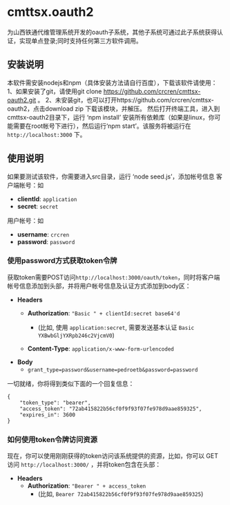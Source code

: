 # cmttsx.oauth2

  为山西铁通代维管理系统开发的oauth子系统，其他子系统可通过此子系统获得认证，实现单点登录;同时支持任何第三方软件调用。

## 安装说明

本软件需安装nodejs和npm（具体安装方法请自行百度），下载该软件请使用：
1、如果安装了git，请使用git clone https://github.com/crcren/cmttsx-oauth2.git 。
2、未安装git，也可以打开https://github.com/crcren/cmttsx-oauth2，点击download zip 下载该模块，并解压。
然后打开终端工具，进入到cmttsx-oauth2目录下，运行 ‘npm install’ 安装所有依赖库（如果是linux，你可能需要在root帐号下进行），然后运行‘npm start’。该服务将被运行在 `http://localhost:3000` 下。

## 使用说明

如果要测试该软件，你需要进入src目录，运行 ‘node seed.js’，添加帐号信息
客户端帐号：如

* **clientId**: `application`
* **secret**: `secret`

用户帐号：如

* **username**: `crcren`
* **password**: `password`

### 使用password方式获取token令牌

获取token需要POST访问`http://localhost:3000/oauth/token`，同时将客户端帐号信息添加到头部，并将用户帐号信息及认证方式添加到body区：

* **Headers**
    * **Authorization**: `"Basic " + clientId:secret base64'd`
        * (比如, 使用 `application:secret`, 需要发送基本认证 `Basic YXBwbGljYXRpb246c2VjcmV0`)

    * **Content-Type**: `application/x-www-form-urlencoded`
* **Body**
    * `grant_type=password&username=pedroetb&password=password`

一切就绪，你将得到类似下面的一个回复信息：

```
{
    "token_type": "bearer",
    "access_token": "72ab415822b56cf0f9f93f07fe978d9aae859325",
    "expires_in": 3600
}
```

### 如何使用token令牌访问资源

现在，你可以使用刚刚获得的token访问该系统提供的资源，比如，你可以 GET 访问 `http://localhost:3000/` ，并将token包含在头部：

* **Headers**
    * **Authorization**: `"Bearer " + access_token`
        * (比如, `Bearer 72ab415822b56cf0f9f93f07fe978d9aae859325`)
